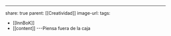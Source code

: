---
share: true
parent: [[Creatividad]]
image-url: 
tags:
- [[InnBoK]]
- [[content]]
---Piensa fuera de la caja